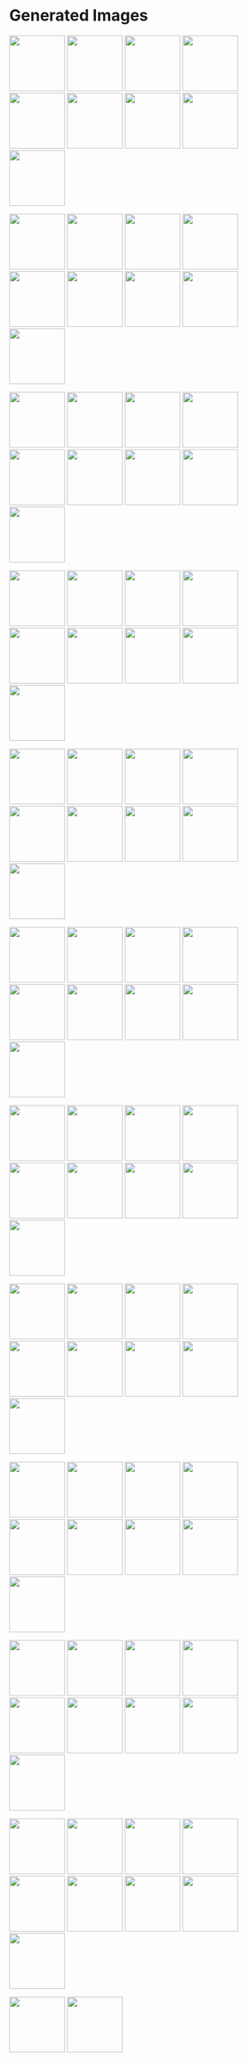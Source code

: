 # Generated Images



<img src="2025_09_20_01.webp" width="100"/> <img src="2025_09_20_02.webp" width="100"/> <img src="2025_09_20_03.webp" width="100"/> <img src="2025_09_20_04.webp" width="100"/> <img src="2025_09_20_05.webp" width="100"/> <img src="2025_09_20_06.webp" width="100"/> <img src="2025_09_20_07.webp" width="100"/> <img src="2025_09_20_08.webp" width="100"/> <img src="2025_09_20_09.webp" width="100"/>

<img src="2025_09_20_10.webp" width="100"/> <img src="2025_09_20_100.webp" width="100"/> <img src="2025_09_20_101.webp" width="100"/> <img src="2025_09_20_11.webp" width="100"/> <img src="2025_09_20_12.webp" width="100"/> <img src="2025_09_20_13.webp" width="100"/> <img src="2025_09_20_14.webp" width="100"/> <img src="2025_09_20_15.webp" width="100"/> <img src="2025_09_20_16.webp" width="100"/>

<img src="2025_09_20_17.webp" width="100"/> <img src="2025_09_20_18.webp" width="100"/> <img src="2025_09_20_19.webp" width="100"/> <img src="2025_09_20_20.webp" width="100"/> <img src="2025_09_20_21.webp" width="100"/> <img src="2025_09_20_22.webp" width="100"/> <img src="2025_09_20_23.webp" width="100"/> <img src="2025_09_20_24.webp" width="100"/> <img src="2025_09_20_25.webp" width="100"/>

<img src="2025_09_20_26.webp" width="100"/> <img src="2025_09_20_27.webp" width="100"/> <img src="2025_09_20_28.webp" width="100"/> <img src="2025_09_20_29.webp" width="100"/> <img src="2025_09_20_30.webp" width="100"/> <img src="2025_09_20_31.webp" width="100"/> <img src="2025_09_20_32.webp" width="100"/> <img src="2025_09_20_33.webp" width="100"/> <img src="2025_09_20_34.webp" width="100"/>

<img src="2025_09_20_35.webp" width="100"/> <img src="2025_09_20_36.webp" width="100"/> <img src="2025_09_20_37.webp" width="100"/> <img src="2025_09_20_38.webp" width="100"/> <img src="2025_09_20_39.webp" width="100"/> <img src="2025_09_20_40.webp" width="100"/> <img src="2025_09_20_41.webp" width="100"/> <img src="2025_09_20_42.webp" width="100"/> <img src="2025_09_20_43.webp" width="100"/>

<img src="2025_09_20_44.webp" width="100"/> <img src="2025_09_20_45.webp" width="100"/> <img src="2025_09_20_46.webp" width="100"/> <img src="2025_09_20_47.webp" width="100"/> <img src="2025_09_20_48.webp" width="100"/> <img src="2025_09_20_49.webp" width="100"/> <img src="2025_09_20_50.webp" width="100"/> <img src="2025_09_20_51.webp" width="100"/> <img src="2025_09_20_52.webp" width="100"/>

<img src="2025_09_20_53.webp" width="100"/> <img src="2025_09_20_54.webp" width="100"/> <img src="2025_09_20_55.webp" width="100"/> <img src="2025_09_20_56.webp" width="100"/> <img src="2025_09_20_57.webp" width="100"/> <img src="2025_09_20_58.webp" width="100"/> <img src="2025_09_20_59.webp" width="100"/> <img src="2025_09_20_60.webp" width="100"/> <img src="2025_09_20_61.webp" width="100"/>

<img src="2025_09_20_62.webp" width="100"/> <img src="2025_09_20_63.webp" width="100"/> <img src="2025_09_20_64.webp" width="100"/> <img src="2025_09_20_65.webp" width="100"/> <img src="2025_09_20_66.webp" width="100"/> <img src="2025_09_20_67.webp" width="100"/> <img src="2025_09_20_68.webp" width="100"/> <img src="2025_09_20_69.webp" width="100"/> <img src="2025_09_20_70.webp" width="100"/>

<img src="2025_09_20_71.webp" width="100"/> <img src="2025_09_20_72.webp" width="100"/> <img src="2025_09_20_73.webp" width="100"/> <img src="2025_09_20_74.webp" width="100"/> <img src="2025_09_20_75.webp" width="100"/> <img src="2025_09_20_76.webp" width="100"/> <img src="2025_09_20_77.webp" width="100"/> <img src="2025_09_20_78.webp" width="100"/> <img src="2025_09_20_79.webp" width="100"/>

<img src="2025_09_20_80.webp" width="100"/> <img src="2025_09_20_81.webp" width="100"/> <img src="2025_09_20_82.webp" width="100"/> <img src="2025_09_20_83.webp" width="100"/> <img src="2025_09_20_84.webp" width="100"/> <img src="2025_09_20_85.webp" width="100"/> <img src="2025_09_20_86.webp" width="100"/> <img src="2025_09_20_87.webp" width="100"/> <img src="2025_09_20_88.webp" width="100"/>

<img src="2025_09_20_89.webp" width="100"/> <img src="2025_09_20_90.webp" width="100"/> <img src="2025_09_20_91.webp" width="100"/> <img src="2025_09_20_92.webp" width="100"/> <img src="2025_09_20_93.webp" width="100"/> <img src="2025_09_20_94.webp" width="100"/> <img src="2025_09_20_95.webp" width="100"/> <img src="2025_09_20_96.webp" width="100"/> <img src="2025_09_20_97.webp" width="100"/>

<img src="2025_09_20_98.webp" width="100"/> <img src="2025_09_20_99.webp" width="100"/>